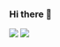 ### Hi there 👋

<a href="mailto:leehyuna0812@gmail.com" target="_blank"><img src="https://img.shields.io/badge/leehyuna0812@gmail.com-EA4335?style=flat-square&logo=Gmail&logoColor=white"/></a>
<a href="https://melon-wish-350.notion.site/Hyuna-Lee-dd36b9d6419c4fc48611bfdc7e299c74" target="_blank"><img src="https://img.shields.io/badge/Notion-000000?style=flat-square&logo=Notion&logoColor=white"/></a>


<!--
**lee-hyun-a/lee-hyun-a** is a ✨ _special_ ✨ repository because its `README.md` (this file) appears on your GitHub profile.

Here are some ideas to get you started:

- 🔭 I’m currently working on ...
- 🌱 I’m currently learning ...
- 👯 I’m looking to collaborate on ...
- 🤔 I’m looking for help with ...
- 💬 Ask me about ...
- 📫 How to reach me: ...
- 😄 Pronouns: ...
- ⚡ Fun fact: ...
-->

